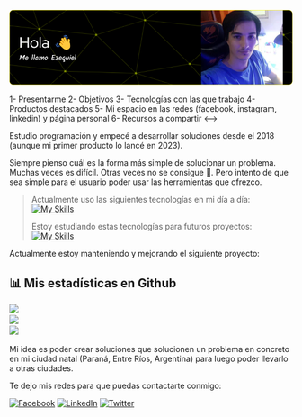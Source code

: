 ![Header](./assets/github-header-image.png)

<!-->
1- Presentarme
2- Objetivos
3- Tecnologías con las que trabajo
4- Productos destacados
5- Mi espacio en las redes (facebook, instagram, linkedin) y página personal
6- Recursos a compartir
<-->
Estudio programación y empecé a desarrollar soluciones desde el 2018 (aunque mi primer producto lo lancé en 2023).

Siempre pienso cuál es la forma más simple de solucionar un problema. Muchas veces es difícil. Otras veces no se consigue 🫤. Pero intento de que sea simple para el usuario poder usar las herramientas que ofrezco.

> Actualmente uso las siguientes tecnologías en mi día a día:
> [![My Skills](https://skillicons.dev/icons?i=js,html,css,ts,cs,dotnet,git,astro,react)](https://skillicons.dev)
>
> Estoy estudiando estas tecnologías para futuros proyectos:
> [![My Skills](https://skillicons.dev/icons?i=py,androidstudio,cloudflare)](https://skillicons.dev)

Actualmente estoy manteniendo y mejorando el siguiente proyecto:

## 📊 Mis estadísticas en Github
![](https://github-readme-stats.vercel.app/api?username=iiencinella&theme=dark&hide_border=false&include_all_commits=false&count_private=false)<br/>
![](https://github-readme-streak-stats.herokuapp.com/?user=iiencinella&theme=dark&hide_border=false)<br/>
![](https://github-readme-stats.vercel.app/api/top-langs/?username=iiencinella&theme=dark&hide_border=false&include_all_commits=false&count_private=false&layout=compact)

Mi idea es poder crear soluciones que solucionen un problema en concreto en mi ciudad natal (Paraná, Entre Ríos, Argentina) para luego poder llevarlo a otras ciudades.

Te dejo mis redes para que puedas contactarte conmigo:

[![Facebook](https://img.shields.io/badge/Facebook-%231877F2.svg?logo=Facebook&logoColor=white)](https://www.facebook.com/piensasencillo) [![LinkedIn](https://img.shields.io/badge/LinkedIn-%230077B5.svg?logo=linkedin&logoColor=white)](https://www.linkedin.com/in/ezequiel-iencinella/) [![Twitter](https://img.shields.io/badge/Twitter-%231DA1F2.svg?logo=Twitter&logoColor=white)](https://twitter.com/iencinella1990) 

